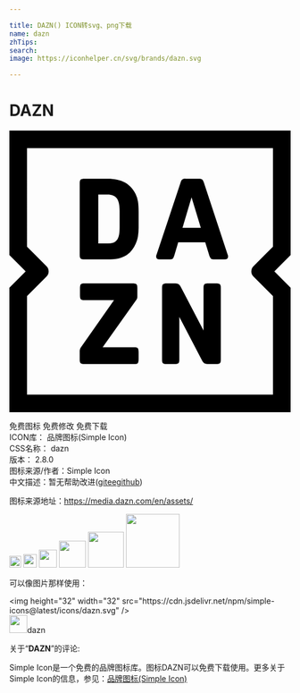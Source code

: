 ```yaml
---

title: DAZN() ICON转svg、png下载
name: dazn
zhTips: 
search: 
image: https://iconhelper.cn/svg/brands/dazn.svg

---
```


# DAZN  <small style="font-size: 60%;font-weight: 100"></small>

<div id="svg" class="svg-wrap">
<svg role="img" viewBox="0 0 24 24" xmlns="http://www.w3.org/2000/svg"><title>DAZN icon</title><path d="M14.774 8.291l.772-2.596.79 2.596zm3.848 2.268l-2.025-6.128c-.045-.135-.097-.224-.154-.266-.059-.041-.152-.063-.28-.063h-1.12a.485.485 0 0 0-.284.068c-.06.045-.11.132-.149.261l-2.045 6.128c-.025.032-.038.096-.038.192 0 .149.09.223.27.223h.84c.076 0 .139-.003.187-.01a.207.207 0 0 0 .116-.048.326.326 0 0 0 .077-.116c.022-.051.046-.119.072-.202l.318-1.071h2.306l.327 1.051c.026.09.051.16.077.213a.395.395 0 0 0 .087.12c.031.028.07.047.114.053h.002c.045.006.103.01.173.01h.897c.18 0 .27-.074.27-.223a.59.59 0 0 0-.005-.09.878.878 0 0 0-.036-.108l.003.006zm-.994 2.467h-.646c-.168 0-.279.024-.333.072-.055.049-.082.147-.082.295v3.638l-1.91-3.647c-.076-.155-.152-.253-.226-.295-.074-.041-.204-.063-.39-.063h-.599c-.167 0-.278.025-.332.073-.055.048-.082.147-.082.294v6.138c0 .148.025.246.077.294.052.048.16.072.328.072h.656c.167 0 .278-.024.332-.072.055-.048.082-.146.082-.294v-3.648l1.91 3.657c.077.155.152.253.227.295.073.042.204.062.39.062h.598c.167 0 .278-.024.333-.072.054-.048.082-.146.082-.294v-6.138c0-.148-.028-.246-.082-.294-.055-.048-.166-.073-.333-.073zm3.203-.581l1.665 1.665v8.385H1.505V14.11l1.663-1.664a.63.63 0 0 0 0-.89L1.504 9.891V1.505h20.991v8.384l-1.665 1.666a.63.63 0 0 0 0 .89zM24 0H0v10.613L1.387 12 0 13.387V24h24V13.387L22.613 12 24 10.613zM10.67 18.469H7.96l2.855-4.014a.67.67 0 0 0 .087-.155.425.425 0 0 0 .019-.135v-.772c0-.148-.028-.246-.082-.294-.055-.048-.166-.073-.334-.073H6.382c-.149 0-.245.028-.29.082-.045.055-.068.169-.068.343v.58c0 .172.023.287.068.341.045.055.141.083.29.083h2.545L6.11 18.469a.438.438 0 0 0-.107.27v.792c0 .148.027.245.082.294.055.048.167.072.334.072h4.25c.148 0 .245-.027.29-.081.045-.055.068-.17.068-.344v-.579c0-.173-.023-.287-.068-.342-.045-.055-.142-.082-.29-.082zM9.408 8.233c0 .264-.017.484-.052.661-.036.177-.093.32-.174.43a.648.648 0 0 1-.318.231 1.523 1.523 0 0 1-.487.068h-.79v-4.17h.79c.366 0 .63.11.79.324.16.215.241.571.241 1.067v1.389zm1.38-2.789c-.225-.457-.533-.795-.921-1.013-.39-.219-.88-.328-1.47-.328H6.418c-.167 0-.278.024-.333.072-.054.049-.082.147-.082.294v6.138c0 .148.028.246.082.295.055.048.166.072.333.072h2.218c1.048 0 1.765-.447 2.15-1.342.09-.205.153-.413.188-.622a4.91 4.91 0 0 0 .054-.796V6.911c0-.367-.018-.656-.054-.868a2.2 2.2 0 0 0-.193-.612l.006.013z"/></svg>
</div>
<detail full-name='dazn'></detail>

<div class="detail-page">
<p>
<span><span class="badge-success badge">免费图标</span> <span class="badge-success badge">免费修改</span>  <span class="badge-success badge">免费下载</span> </span>
<br/>
<span>
ICON库：
<span class="badge-secondary badge">品牌图标(Simple Icon)</span> 
</span>
<br/>
<span>
CSS名称：
<span class="badge-secondary badge">dazn</span> 
</span>

<br/>
<span>
版本：
<span class="badge-secondary badge">2.8.0</span> 
</span>
<br/>
<span>图标来源/作者：<span class="badge-light badge">Simple Icon</span></span> 
<br/>
<span class="zh-detail">中文描述：暂无<span class="help-link"><span>帮助改进</span>(<a href="https://gitee.com/liuwave/icon-helper/edit/master/json/brands/dazn.json" target="_blank" rel="noopener noreferrer">gitee</a><a href="https://github.com/liuwave/icon-helper/edit/master/json/brands/dazn.json" target="_blank" rel="noopener noreferrer">github</a></span>)</span><br/>
</p>
</div><div class="description description alert alert-light"><p>图标来源地址：<a href="https://media.dazn.com/en/assets/" target="_blank" rel="noopener noreferrer">https://media.dazn.com/en/assets/</a></p></div>
<div class="alert alert-dark">
<img height="21" width="21" src="https://cdn.jsdelivr.net/npm/simple-icons@latest/icons/dazn.svg" />
<img height="24" width="24" src="https://cdn.jsdelivr.net/npm/simple-icons@latest/icons/dazn.svg" />
<img height="32" width="32" src="https://cdn.jsdelivr.net/npm/simple-icons@latest/icons/dazn.svg" />
<img height="48" width="48" src="https://cdn.jsdelivr.net/npm/simple-icons@latest/icons/dazn.svg" />
<img height="64" width="64" src="https://cdn.jsdelivr.net/npm/simple-icons@latest/icons/dazn.svg" />
<img height="96" width="96" src="https://cdn.jsdelivr.net/npm/simple-icons@latest/icons/dazn.svg" />

</div>
<div>
  <p>可以像图片那样使用：    
  </p>
  <div class="alert alert-primary" style="font-size: 14px">
    &lt;img height="32" width="32" src="https://cdn.jsdelivr.net/npm/simple-icons@latest/icons/dazn.svg" /&gt;
    <copy-btn content='<img height="32" width="32" src="https://cdn.jsdelivr.net/npm/simple-icons@latest/icons/dazn.svg" />'></copy-btn>
  </div>
  <div class="alert alert-secondary">
    <img height="32" width="32" src="https://cdn.jsdelivr.net/npm/simple-icons@latest/icons/dazn.svg" />dazn
    <copy-btn content="dazn" btn-title="复制图标名称"></copy-btn>
  </div>
</div>
<div class="icon-detail__container">
<p>关于“<b>DAZN</b>”的评论:</p>
</div>
<Vssue title="关于“DAZN”的评论" />
<div><p>Simple Icon是一个免费的品牌图标库。图标DAZN可以免费下载使用。更多关于  Simple Icon的信息，参见：<a target="_blank" href="https://iconhelper.cn/brands.html">品牌图标(Simple Icon)</a>
</p></div>
